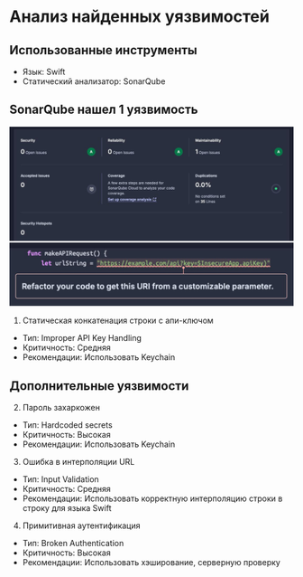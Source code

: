 # Анализ найденных уязвимостей

## Использованные инструменты

- Язык: Swift
- Статический анализатор: SonarQube

## SonarQube нашел 1 уязвимость

![1](img/1.jpg)
![2](img/2.jpg)

1. Статическая конкатенация строки с апи-ключом
- Тип: Improper API Key Handling
- Критичность: Средняя
- Рекомендации: Использовать Keychain


## Дополнительные уязвимости

2. Пароль захаркожен
- Тип: Hardcoded secrets
- Критичность: Высокая
- Рекомендации: Использовать Keychain

3. Ошибка в интерполяции URL
- Тип: Input Validation
- Критичность: Средняя
- Рекомендации: Использовать корректную интерполяцию строки в строку для языка Swift

4. Примитивная аутентификация
- Тип: Broken Authentication
- Критичность: Высокая
- Рекомендации: Использовать хэширование, серверную проверку
